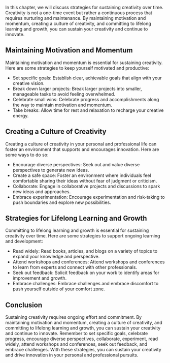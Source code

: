 
In this chapter, we will discuss strategies for sustaining creativity over time. Creativity is not a one-time event but rather a continuous process that requires nurturing and maintenance. By maintaining motivation and momentum, creating a culture of creativity, and committing to lifelong learning and growth, you can sustain your creativity and continue to innovate.

Maintaining Motivation and Momentum
-----------------------------------

Maintaining motivation and momentum is essential for sustaining creativity. Here are some strategies to keep yourself motivated and productive:

* Set specific goals: Establish clear, achievable goals that align with your creative vision.
* Break down larger projects: Break larger projects into smaller, manageable tasks to avoid feeling overwhelmed.
* Celebrate small wins: Celebrate progress and accomplishments along the way to maintain motivation and momentum.
* Take breaks: Allow time for rest and relaxation to recharge your creative energy.

Creating a Culture of Creativity
--------------------------------

Creating a culture of creativity in your personal and professional life can foster an environment that supports and encourages innovation. Here are some ways to do so:

* Encourage diverse perspectives: Seek out and value diverse perspectives to generate new ideas.
* Create a safe space: Foster an environment where individuals feel comfortable sharing their ideas without fear of judgment or criticism.
* Collaborate: Engage in collaborative projects and discussions to spark new ideas and approaches.
* Embrace experimentation: Encourage experimentation and risk-taking to push boundaries and explore new possibilities.

Strategies for Lifelong Learning and Growth
-------------------------------------------

Committing to lifelong learning and growth is essential for sustaining creativity over time. Here are some strategies to support ongoing learning and development:

* Read widely: Read books, articles, and blogs on a variety of topics to expand your knowledge and perspective.
* Attend workshops and conferences: Attend workshops and conferences to learn from experts and connect with other professionals.
* Seek out feedback: Solicit feedback on your work to identify areas for improvement and growth.
* Embrace challenges: Embrace challenges and embrace discomfort to push yourself outside of your comfort zone.

Conclusion
----------

Sustaining creativity requires ongoing effort and commitment. By maintaining motivation and momentum, creating a culture of creativity, and committing to lifelong learning and growth, you can sustain your creativity and continue to innovate. Remember to set specific goals, celebrate progress, encourage diverse perspectives, collaborate, experiment, read widely, attend workshops and conferences, seek out feedback, and embrace challenges. With these strategies, you can sustain your creativity and drive innovation in your personal and professional pursuits.
